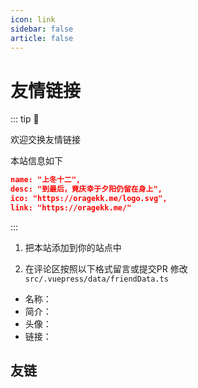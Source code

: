 ```yaml
---
icon: link
sidebar: false
article: false
---
```


# 友情链接

::: tip 🧩

欢迎交换友情链接

本站信息如下
```json
name: "上冬十二",
desc: "到最后，竟庆幸于夕阳仍留在身上",
ico: "https://oragekk.me/logo.svg",
link: "https://oragekk.me/"
```
:::
1. 把本站添加到你的站点中

2. 在评论区按照以下格式留言或提交PR 修改`src/.vuepress/data/friendData.ts`

- 名称：
- 简介：
- 头像：
- 链接：



## 友链
<MyCoverLink type="friend"/>
<script setup lang="ts">
import MyCoverLink from "@MyCoverLink";
</script>